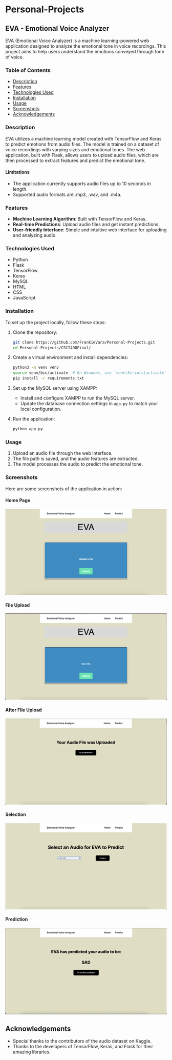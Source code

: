 # Personal-Projects

## EVA - Emotional Voice Analyzer

EVA (Emotional Voice Analyzer) is a machine learning-powered web application designed to analyze the emotional tone in voice recordings. This project aims to help users understand the emotions conveyed through tone of voice.

### Table of Contents
- [Description](#description)
- [Features](#features)
- [Technologies Used](#technologies-used)
- [Installation](#installation)
- [Usage](#usage)
- [Screenshots](#screenshots)
- [Acknowledgements](#acknowledgements)

### Description
EVA utilizes a machine learning model created with TensorFlow and Keras to predict emotions from audio files. The model is trained on a dataset of voice recordings with varying sizes and emotional tones. The web application, built with Flask, allows users to upload audio files, which are then processed to extract features and predict the emotional tone.

#### Limitations
- The application currently supports audio files up to 10 seconds in length.
- Supported audio formats are .mp3, .wav, and .m4a.

### Features
- **Machine Learning Algorithm**: Built with TensorFlow and Keras.
- **Real-time Predictions**: Upload audio files and get instant predictions.
- **User-friendly Interface**: Simple and intuitive web interface for uploading and analyzing audio.

### Technologies Used
- Python
- Flask
- TensorFlow
- Keras
- MySQL
- HTML
- CSS
- JavaScript

### Installation
To set up the project locally, follow these steps:

1. Clone the repository:
    ```bash
    git clone https://github.com/FrankieVara/Personal-Projects.git
    cd Personal-Projects/CSCI490Final/
    ```

2. Create a virtual environment and install dependencies:
    ```bash
    python3 -m venv venv
    source venv/bin/activate  # On Windows, use `venv\Scripts\activate`
    pip install -r requirements.txt
    ```

3. Set up the MySQL server using XAMPP:
    - Install and configure XAMPP to run the MySQL server.
    - Update the database connection settings in `app.py` to match your local configuration.

4. Run the application:
    ```bash
    python app.py
    ```

### Usage
1. Upload an audio file through the web interface.
2. The file path is saved, and the audio features are extracted.
3. The model processes the audio to predict the emotional tone.

### Screenshots
Here are some screenshots of the application in action:

#### Home Page
![Home Page](./screenshots/homepage.png)

#### File Upload
![File Upload](./screenshots/uploaded.png)

#### After File Upload
![After File Upload](./screenshots/transition.png)

#### Selection
![Selection](./screenshots/select.png)

#### Prediction
![Prediction](./screenshots/prediction_output.png)

## Acknowledgements
- Special thanks to the contributors of the audio dataset on Kaggle.
- Thanks to the developers of TensorFlow, Keras, and Flask for their amazing libraries.

